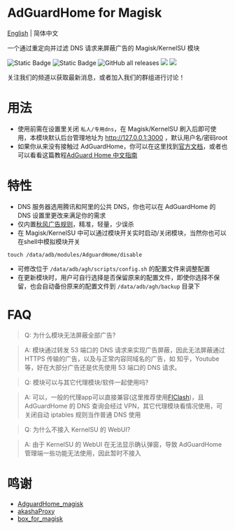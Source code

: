 # AdGuardHome for Magisk
[English](README_en.md) | 简体中文

一个通过重定向并过滤 DNS 请求来屏蔽广告的 Magisk/KernelSU 模块

![Static Badge](https://img.shields.io/badge/arm--64-support-blue)
![Static Badge](https://img.shields.io/badge/arm--v7-support-blue)
![GitHub all releases](https://img.shields.io/github/downloads/twoone-3/AdguardHome/total)
[![](https://img.shields.io/badge/Telegram-Join%20Channel-blue?logo=telegram)](https://t.me/adguardhome_for_magisk_release)
[![](https://img.shields.io/badge/Telegram-Join%20Group-blue?logo=telegram)](https://t.me/+mdZL11mJjxhkYjdl)

关注我们的频道以获取最新消息，或者加入我们的群组进行讨论！

# 用法
- 使用前需在设置里关闭 `私人/专用dns`，在 Magisk/KernelSU 刷入后即可使用，本模块默认后台管理地址为 http://127.0.0.1:3000 ，默认用户名/密码root
- 如果你从来没有接触过 AdGuardHome，你可以在这里找到[官方文档](https://github.com/AdguardTeam/AdGuardHome)，或者也可以看看这篇教程[AdGuard Home 中文指南](https://www.timochan.cn/posts/jc/adguard_home_configuration_guide)

# 特性
- DNS 服务器选用腾讯和阿里的公共 DNS，你也可以在 AdGuardHome 的 DNS 设置里更改来满足你的需求
- 仅内置[秋风广告规则](https://github.com/TG-Twilight/AWAvenue-Ads-Rule)，精准，轻量，少误杀
- 在 Magisk/KernelSU 中可以通过模块开关实时启动/关闭模块，当然你也可以在shell中模拟模块开关
```shell
touch /data/adb/modules/AdguardHome/disable
```
- 可修改位于 `/data/adb/agh/scripts/config.sh` 的配置文件来调整配置
- 在更新模块时，用户可自行选择是否保留原来的配置文件，即使你选择不保留，也会自动备份原来的配置文件到 `/data/adb/agh/backup` 目录下

# FAQ
> Q: 为什么模块无法屏蔽全部广告?

> A: 模块通过转发 53 端口的 DNS 请求来实现广告屏蔽，因此无法屏蔽通过 HTTPS 传输的广告，以及与正常内容同域名的广告，如 知乎，Youtube 等，好在大部分广告还是优先使用 53 端口的 DNS 请求。

> Q: 模块可以与其它代理模块/软件一起使用吗?

> A: 可以，一般的代理app可以直接兼容(这里推荐使用[FlClash](https://github.com/chen08209/FlClash))，且 AdGuardHome 的 DNS 查询会经过 VPN，其它代理模块看情况使用，可关闭自动 iptables 规则当作普通 DNS 使用

> Q: 为什么不接入 KernelSU 的 WebUI?

> A: 由于 KernelSU 的 WebUI 在无法显示确认弹窗，导致 AdGuardHome 管理端一些功能无法使用，因此暂时不接入



# 鸣谢
- [AdguardHome_magisk](https://github.com/410154425/AdGuardHome_magisk)
- [akashaProxy](https://github.com/ModuleList/akashaProxy)
- [box_for_magisk](https://github.com/taamarin/box_for_magisk)